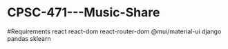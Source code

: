 # CPSC-471---Music-Share

#Requirements
react
react-dom
react-router-dom
@mui/material-ui
django
pandas
sklearn
